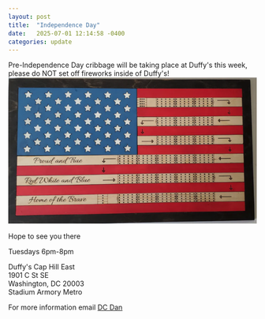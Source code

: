 ```yaml
---
layout: post
title:  "Independence Day"
date:   2025-07-01 12:14:58 -0400
categories: update
---
```


Pre-Independence Day cribbage will be taking place at Duffy's this week, please do NOT set off fireworks inside of Duffy's!
![US Flag Cribbage Board](/images/flag-board.png)



Hope to see you there

Tuesdays 6pm-8pm

Duffy's Cap Hill East\
1901 C St SE\
Washington, DC 20003\
Stadium Armory Metro

For more information email [DC Dan](mailto:dan@dcdan.com)